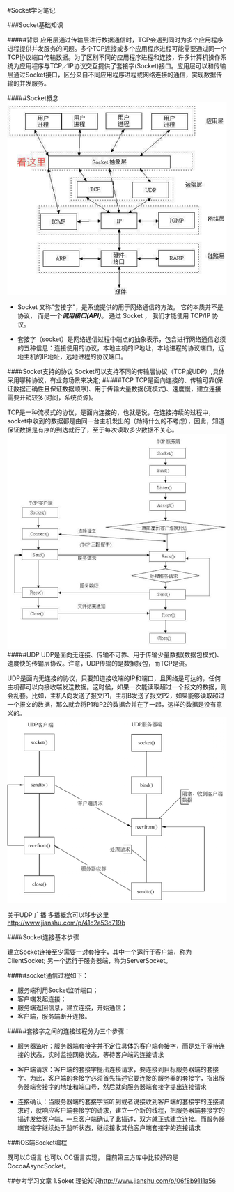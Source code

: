 #Socket学习笔记


###Socket基础知识

#####背景
	  应用层通过传输层进行数据通信时，TCP会遇到同时为多个应用程序进程提供并发服务的问题。多个TCP连接或多个应用程序进程可能需要通过同一个 TCP协议端口传输数据。为了区别不同的应用程序进程和连接，许多计算机操作系统为应用程序与TCP／IP协议交互提供了套接字(Socket)接口。应用层可以和传输层通过Socket接口，区分来自不同应用程序进程或网络连接的通信，实现数据传输的并发服务。


#####Socket概念
![socketLocation](socketLocation.jpg)

- Socket 又称"套接字"，是系统提供的用于网络通信的方法。 它的本质并不是协议， 而是一个***调用接口(API)***。 通过 Socket ， 我们才能使用 TCP/IP 协议。

- 套接字（socket）是网络通信过程中端点的抽象表示，包含进行网络通信必须的五种信息：连接使用的协议，本地主机的IP地址，本地进程的协议端口，远地主机的IP地址，远地进程的协议端口。


####Socket支持的协议
Socket可以支持不同的传输层协议（TCP或UDP）,具体采用哪种协议，有业务场景来决定;
#####TCP
TCP是面向连接的、传输可靠(保证数据正确性且保证数据顺序)、用于传输大量数据(流模式)、速度慢，建立连接需要开销较多(时间，系统资源)。

TCP是一种流模式的协议，是面向连接的，也就是说，在连接持续的过程中，socket中收到的数据都是由同一台主机发出的（劫持什么的不考虑），因此，知道保证数据是有序的到达就行了，至于每次读取多少数据不关心。
![tcp](tcp.jpg)
#####UDP
UDP是面向无连接、传输不可靠、用于传输少量数据(数据包模式)、速度快的传输层协议。注意，UDP传输的是数据报包，而TCP是流。


UDP是面向无连接的协议，只要知道接收端的IP和端口，且网络是可达的，任何主机都可以向接收端发送数据。这时候，如果一次能读取超过一个报文的数据，则会乱套。比如，主机A向发送了报文P1，主机B发送了报文P2，如果能够读取超过一个报文的数据，那么就会将P1和P2的数据合并在了一起，这样的数据是没有意义的。
![udp](udp.jpg)

关于UDP 广播 多播概念可以移步这里<http://www.jianshu.com/p/41c2a53d719b>

####Socket连接基本步骤

  建立Socket连接至少需要一对套接字，其中一个运行于客户端，称为ClientSocket; 另一个运行于服务器端，称为ServerSocket。
  
#####socket通信过程如下：

- 服务端利用Socket监听端口；
- 客户端发起连接；
- 服务端返回信息，建立连接，开始通信；
- 客户端，服务端断开连接。


#####套接字之间的连接过程分为三个步骤：

- 服务器监听：服务器端套接字并不定位具体的客户端套接字，而是处于等待连接的状态，实时监控网络状态，等待客户端的连接请求

- 客户端请求：客户端的套接字提出连接请求，要连接到目标服务器端的套接字。为此，客户端的套接字必须首先描述它要连接的服务器的套接字，指出服务器端套接字的地址和端口号，然后就向服务器端套接字提出连接请求
- 连接确认：当服务器端的套接字监听到或者说接收到客户端的套接字的连接请求时，就响应客户端套接字的请求，建立一个新的线程，把服务器端套接字的描述发给客户端，一旦客户端确认了此描述，双方就正式建立连接。而服务器端套接字继续处于监听状态，继续接收其他客户端套接字的连接请求


###iOS端Socket编程

既可以C语言 也可以 OC语言实现，
目前第三方库中比较好的是 CocoaAsyncSocket。


##参考学习文章
1.Soket 理论知识<http://www.jianshu.com/p/06f8b9111a56>


